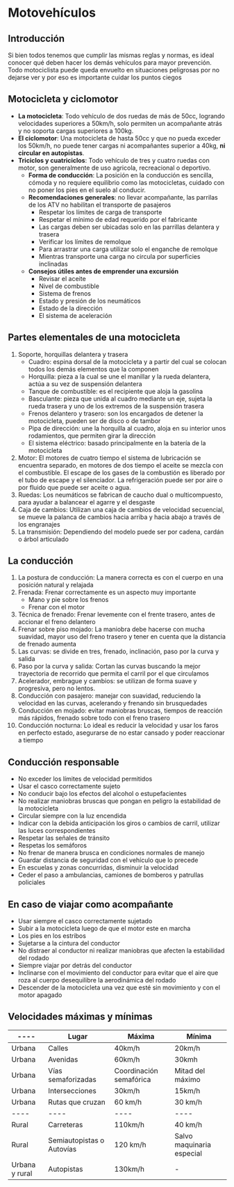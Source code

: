 # Motovehículos

## Introducción
Si bien todos tenemos que cumplir las mismas reglas y normas, es ideal conocer qué deben hacer los demás vehículos para mayor prevención. Todo motociclista puede queda envuelto en situaciones peligrosas por no dejarse ver y por eso es importante cuidar los puntos ciegos

## Motocicleta y ciclomotor
- **La motocicleta**: Todo vehículo de dos ruedas de más de 50cc, logrando velocidades superiores a 50km/h, solo permiten un acompañante atrás y no soporta cargas superiores a 100kg.
- **El ciclomotor**: Una motocicleta de hasta 50cc y que no pueda exceder los 50km/h, no puede tener cargas ni acompañantes superior a 40kg, **ni circular en autopistas**.
- **Triciclos y cuatriciclos**: Todo vehículo de tres y cuatro ruedas con motor, son generalmente de uso agricola, recreacional o deportivo.
    - **Forma de conducción**: La posición en la conducción es sencilla, cómoda y no requiere equilibrio como las motocicletas, cuidado con no poner los pies en el suelo al conducir.
    - **Recomendaciones generales**: no llevar acompañante, las parrilas de los ATV no habilitan el transporte de pasajeros
        - Respetar los límites de carga de transporte
        - Respetar el mínimo de edad requerido por el fabricante
        - Las cargas deben ser ubicadas solo en las parrillas delantera y trasera
        - Verificar los límites de remolque
        - Para arrastrar una carga utilizar solo el enganche de remolque
        - Mientras transporte una carga no circula por superficies inclinadas
    - **Consejos útiles antes de emprender una excursión**
        - Revisar el aceite
        - Nivel de combustible
        - Sistema de frenos
        - Estado y presión de los neumáticos
        - Estado de la dirección
        - El sistema de aceleración

## Partes elementales de una motocicleta
1. Soporte, horquillas delantera y trasera
    - Cuadro: espina dorsal de la motocicleta y a partir del cual se colocan todos los demás elementos que la componen
    - Horquilla: pieza a la cual se une el manillar y la rueda delantera, actúa a su vez de suspensión delantera
    - Tanque de combustible: es el recipiente que aloja la gasolina
    - Basculante: pieza que unida al cuadro mediante un eje, sujeta la rueda trasera y uno de los extremos de la suspensión trasera
    - Frenos delantero y trasero: son los encargados de detener la motocicleta, pueden ser de disco o de tambor
    - Pipa de dirección: une la horquilla al cuadro, aloja en su interior unos rodamientos, que permiten girar la dirección
    - El sistema eléctrico: basado principalmente en la batería de la motocicleta
2. Motor: El motores de cuatro tiempo el sistema de lubricación se encuentra separado, en motores de dos tiempo el aceite se mezcla con el combustible. El escape de los gases de la combustión es liberado por el tubo de escape y el silenciador. La refrigeración puede ser por aire o por fluido que puede ser aceite o agua.
3. Ruedas: Los neumáticos se fabrican de caucho dual o multicompuesto, para ayudar a balancear el agarre y el desgaste
4. Caja de cambios: Utilizan una caja de cambios de velocidad secuencial, se mueve la palanca de cambios hacia arriba y hacia abajo a través de los engranajes
5. La transmisión: Dependiendo del modelo puede ser por cadena, cardán o árbol articulado

## La conducción
1. La postura de conducción: La manera correcta es con el cuerpo en una posición natural y relajada
2. Frenada: Frenar correctamente es un aspecto muy importante
    - Mano y pie sobre los frenos
    - Frenar con el motor
3. Técnica de frenado: Frenar levemente con el frente trasero, antes de accionar el freno delantero
4. Frenar sobre piso mojado: La maniobra debe hacerse con mucha suavidad, mayor uso del freno trasero y tener en cuenta que la distancia de frenado aumenta
5. Las curvas: se divide en tres, frenado, inclinación, paso por la curva y salida
6. Paso por la curva y salida: Cortan las curvas buscando la mejor trayectoria de recorrido que permita el carril por el que circulamos
7. Acelerador, embrague y cambios: se utilizan de forma suave y progresiva, pero no lentos.
8. Conducción con pasajero: manejar con suavidad, reduciendo la velocidad en las curvas, acelerando y frenando sin brusquedades
9. Conducción en mojado: evitar maniobras bruscas, tiempos de reacción más rápidos, frenado sobre todo con el freno trasero
10. Conducción nocturna: Lo ideal es reducir la velocidad y usar los faros en perfecto estado, asegurarse de no estar cansado y poder reaccionar a tiempo

## Conducción responsable
- No exceder los límites de velocidad permitidos
- Usar el casco correctamente sujeto
- No conducir bajo los efectos del alcohol o estupefacientes
- No realizar maniobras bruscas que pongan en peligro la estabilidad de la motocicleta
- Circular siempre con la luz encendida
- Indicar con la debida anticipación los giros o cambios de carril, utilizar las luces correspondientes
- Respetar las señales de tránsito
- Respetas los semáforos
- No frenar de manera brusca en condiciones normales de manejo
- Guardar distancia de seguridad con el vehículo que lo precede
- En escuelas y zonas concurridas, disminuir la velocidad
- Ceder el paso a ambulancias, camiones de bomberos y patrullas policiales

## En caso de viajar como acompañante
- Usar siempre el casco correctamente sujetado
- Subir a la motocicleta luego de que el motor este en marcha
- Los pies en los estribos
- Sujetarse a la cintura del conductor
- No distraer al conductor ni realizar maniobras que afecten la estabilidad del rodado
- Siempre viajar por detrás del conductor
- Inclinarse con el movimiento del conductor para evitar que el aire que roza al cuerpo desequilibre la aerodinámica del rodado
- Descender de la motocicleta una vez que esté sin movimiento y con el motor apagado

## Velocidades máximas y mínimas
| ---- | Lugar | Máxima | Mínima |
| ---- | ---- | ---- | ---- |
| Urbana | Calles | 40km/h | 20km/h |
| Urbana | Avenidas | 60km/h | 30kmh |
| Urbana | Vías semaforizadas | Coordinación semafórica | Mitad del máximo |
| Urbana | Intersecciones | 30km/h | 15km/h |
| Urbana | Rutas que cruzan | 60 km/h | 30 km/h |
| ---- | ---- | ---- | ---- |
| Rural | Carreteras | 110km/h | 40 km/h |
| Rural | Semiautopistas o Autovías | 120 km/h | Salvo maquinaria especial |
| Urbana y rural | Autopistas | 130km/h | - |